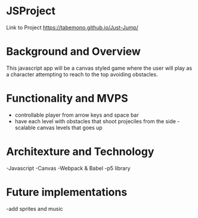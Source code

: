 # JSProject

Link to Project
https://tabemono.github.io/Just-Jump/

# Background and Overview

This javascript app will be a canvas styled game where the user will play as a character attempting to reach to the top avoiding obstacles.

# Functionality and MVPS

- controllable player from arrow keys and space bar
- have each level with obstacles that shoot projeciles from the side
-scalable canvas levels that goes up



# Architexture and Technology

-Javascript
-Canvas
-Webpack & Babel 
-p5 library


# Future implementations

-add sprites and music
